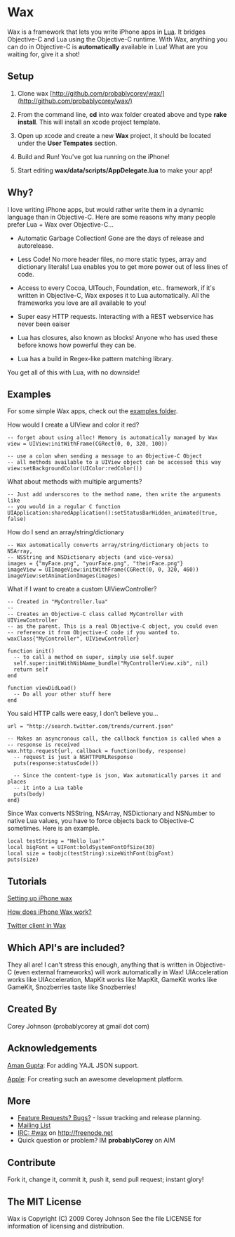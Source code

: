 Wax
===

Wax is a framework that lets you write iPhone apps in [Lua](http://www.lua.org/about.html). It bridges Objective-C and Lua using the Objective-C runtime. With Wax, anything you can do in Objective-C is **automatically** available in Lua! What are you waiting for, give it a shot!

Setup
-----

1. Clone wax [http://github.com/probablycorey/wax/](http://github.com/probablycorey/wax/)

2. From the command line, **cd** into wax folder created above and type **rake install**. This will install an xcode project template.

3. Open up xcode and create a new **Wax** project, it should be located under the **User Tempates** section.

4. Build and Run! You've got lua running on the iPhone!

5. Start editing **wax/data/scripts/AppDelegate.lua** to make your app!

Why?
----

I love writing iPhone apps, but would rather write them in a dynamic language than in Objective-C. Here are some reasons why many people prefer Lua + Wax over Objective-C...

* Automatic Garbage Collection! Gone are the days of release and autorelease.

* Less Code! No more header files, no more static types, array and dictionary literals! Lua enables you to get more power out of less lines of code.

* Access to every Cocoa, UITouch, Foundation, etc.. framework, if it's written in Objective-C, Wax exposes it to Lua automatically. All the frameworks you love are all available to you!

* Super easy HTTP requests. Interacting with a REST webservice has never been eaiser

* Lua has closures, also known as blocks! Anyone who has used these before knows how powerful they can be.

* Lua has a build in Regex-like pattern matching library.


You get all of this with Lua, with no downside!

Examples
--------

For some simple Wax apps, check out the [examples folder](http://github.com/probablycorey/wax/tree/master/examples/).

How would I create a UIView and color it red?

    -- forget about using alloc! Memory is automatically managed by Wax
    view = UIView:initWithFrame(CGRect(0, 0, 320, 100))

    -- use a colon when sending a message to an Objective-C Object
    -- all methods available to a UIView object can be accessed this way
    view:setBackgroundColor(UIColor:redColor())

What about methods with multiple arguments?

    -- Just add underscores to the method name, then write the arguments like
    -- you would in a regular C function
    UIApplication:sharedApplication():setStatusBarHidden_animated(true, false)

How do I send an array/string/dictionary

    -- Wax automatically converts array/string/dictionary objects to NSArray,
    -- NSString and NSDictionary objects (and vice-versa)
    images = {"myFace.png", "yourFace.png", "theirFace.png"}
    imageView = UIImageView:initWithFrame(CGRect(0, 0, 320, 460))
    imageView:setAnimationImages(images)

What if I want to create a custom UIViewController?

    -- Created in "MyController.lua"
    --
    -- Creates an Objective-C class called MyController with UIViewController
    -- as the parent. This is a real Objective-C object, you could even
    -- reference it from Objective-C code if you wanted to.
    waxClass{"MyController", UIViewController}

    function init()
      -- to call a method on super, simply use self.super
      self.super:initWithNibName_bundle("MyControllerView.xib", nil)
      return self
    end

    function viewDidLoad()
      -- Do all your other stuff here
    end

You said HTTP calls were easy, I don't believe you...

    url = "http://search.twitter.com/trends/current.json"

    -- Makes an asyncronous call, the callback function is called when a
    -- response is received
    wax.http.request{url, callback = function(body, response)
      -- request is just a NSHTTPURLResponse
      puts(response:statusCode())

      -- Since the content-type is json, Wax automatically parses it and places
      -- it into a Lua table
      puts(body)
    end}

Since Wax converts NSString, NSArray, NSDictionary and NSNumber to native Lua values, you have to force objects back to Objective-C sometimes. Here is an example.

    local testString = "Hello lua!"
    local bigFont = UIFont:boldSystemFontOfSize(30)
    local size = toobjc(testString):sizeWithFont(bigFont)
    puts(size)

Tutorials
---------

[Setting up iPhone wax](https://github.com/probablycorey/wax/wiki/Installation)

[How does iPhone Wax work?](https://github.com/probablycorey/wax/wiki/Overview)

[Twitter client in Wax](https://github.com/probablycorey/wax/wiki/Twitter-example)

Which API's are included?
-------------------------

They all are! I can't stress this enough, anything that is written in Objective-C (even external frameworks) will work automatically in Wax! UIAcceleration works like UIAcceleration, MapKit works like MapKit, GameKit works like GameKit, Snozberries taste like Snozberries!

Created By
----------
Corey Johnson (probablycorey at gmail dot com)

Acknowledgements
----------------

[Aman Gupta](http://github.com/tmm1): For adding YAJL JSON support.

[Apple](http://www.apple.com/iphone/): For creating such an awesome development platform.

More
----
* [Feature Requests? Bugs?](http://github.com/probablycorey/wax/issues) - Issue tracking and release planning.
* [Mailing List](http://groups.google.com/group/iphonewax)
* [IRC: #wax](irc://chat.freenode.net/#wax) on http://freenode.net
* Quick question or problem? IM **probablyCorey** on AIM

Contribute
----------
Fork it, change it, commit it, push it, send pull request; instant glory!


The MIT License
---------------
Wax is Copyright (C) 2009 Corey Johnson See the file LICENSE for information of licensing and distribution.
